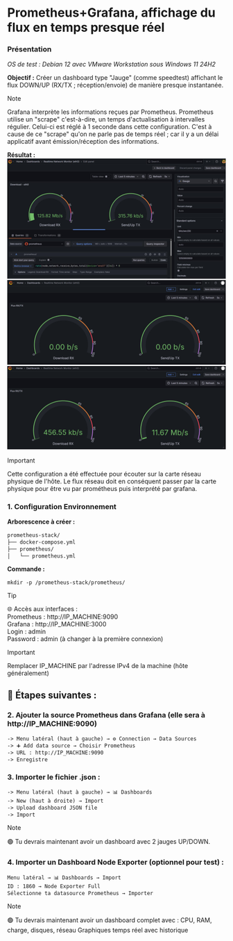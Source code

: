 # Prometheus+Grafana, affichage du flux en temps presque réel

### Présentation
_OS de test : Debian 12 avec VMware Workstation sous Windows 11 24H2_

**Objectif :** 
Créer un dashboard type "Jauge" (comme speedtest) affichant le flux DOWN/UP (RX/TX ; réception/envoie) de manière presque instantanée.

>[!NOTE]
> Grafana interprète les informations reçues par Prometheus.
> Prometheus utilise un "scrape" c'est-à-dire, un temps d'actualisation à intervalles régulier. Celui-ci est réglé à 1 seconde dans cette configuration.
> C'est à cause de ce "scrape" qu'on ne parle pas de temps réel ; car il y a un délai applicatif avant émission/réception des informations. 

**Résultat :**
![Résultats](https://github.com/NihyLix/supervision/blob/b218aec84d98769cebd037ddd224a581f5361950/image.png)
![Résultats](https://github.com/NihyLix/supervision/blob/main/image2.png)
![Résultats](https://github.com/NihyLix/supervision/blob/main/image3.png)
>[!IMPORTANT]
>Cette configuration a été effectuée pour écouter sur la carte réseau physique de l'hôte.
>Le flux réseau doit en conséquent passer par la carte physique pour être vu par prométheus puis interprété par grafana.
>
### 1. Configuration Environnement
**Arborescence à créer :**
```
prometheus-stack/
├── docker-compose.yml
├── prometheus/
│   └── prometheus.yml
```
**Commande :**
```
mkdir -p /prometheus-stack/prometheus/
```
>[!TIP]
>🌐 Accès aux interfaces :<br>
>Prometheus : http://IP_MACHINE:9090<br>
>Grafana : http://IP_MACHINE:3000<br>
>Login : admin<br>
>Password : admin (à changer à la première connexion)<br>

>[!IMPORTANT]
>Remplacer IP_MACHINE par l'adresse IPv4 de la machine (hôte généralement)

## 🧭 Étapes suivantes :

### 2. Ajouter la source Prometheus dans Grafana (elle sera à http://IP_MACHINE:9090)


```
-> Menu latéral (haut à gauche) → ⚙️ Connection → Data Sources
-> ➕ Add data source → Choisir Prometheus
-> URL : http://IP_MACHINE:9090
-> Enregistre
```
### 3. Importer le fichier .json :
```
-> Menu latéral (haut à gauche) → 📊 Dashboards
-> New (haut à droite) → Import
-> Upload dashboard JSON file 
-> Import
```
>[!NOTE]
> 🟢 Tu devrais maintenant avoir un dashboard avec 2 jauges UP/DOWN.

### 4. Importer un Dashboard Node Exporter (optionnel pour test) :
```
Menu latéral → 📊 Dashboards → Import
ID : 1860 → Node Exporter Full
Sélectionne ta datasource Prometheus → Importer
```

>[!NOTE]
> 🟢 Tu devrais maintenant avoir un dashboard complet avec :
> CPU, RAM, charge, disques, réseau
> Graphiques temps réel avec historique

